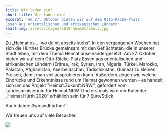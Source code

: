 ```yaml
---
title: Wir laden ein!
short-title: Wir laden ein!
excerpt: 'Am 27. Oktober bieten wir auf dem Otto-Räcke-Platz
Essen aus orientalischen und afrikanischen Ländern'
small-img: assets/images/2019-heimat/small.jpg
---
```


Zu „Heimat es ... wo du nit abseits stehs“. In den vergangenen Wochen
hat sich die Hürther Brücke gemeinsam mit den Geflüchteten, die in
unserer Stadt leben, mit dem Thema Heimat
auseinandergesetzt. Am 27. Oktober bieten wir auf dem Otto-Räcke-Platz
Essen aus orientalischen und afrikanischen Ländern (Eritrea, Irak,
Syrien, Iran, Nigeria, Türkei, Marokko, Pakistan, Afghanistan,
Aserbeidschan, Tadschikistan, Guinea) zu kleinen Preisen, damit man
viel ausprobieren kann. Außerdem.zeigen wir, welche Eindrücke und
Erkenntnisse rund um Heimat gewonnen wurden - es handelt sich um das
Projekt "Heimat.Zukunft.NRW.", gefördert vom Landesministerium für
Heimat NRW. Und erstmals wird der Kalender „Heimat Hürth 2020“
erhältlich sein für 7 Euro/Stück.  

Auch dabei: <a ref="https://www.facebook.com/hashtag/wirsindh%C3%BCrther" target="_blank">#wirsindhürther</a>!!

Wir freuen uns auf viele Besucher.


<img src="{{ site.url }}assets/images/2019-heimat/handzettel_heimat_2019_A5.jpg" class="lightbox"/>

